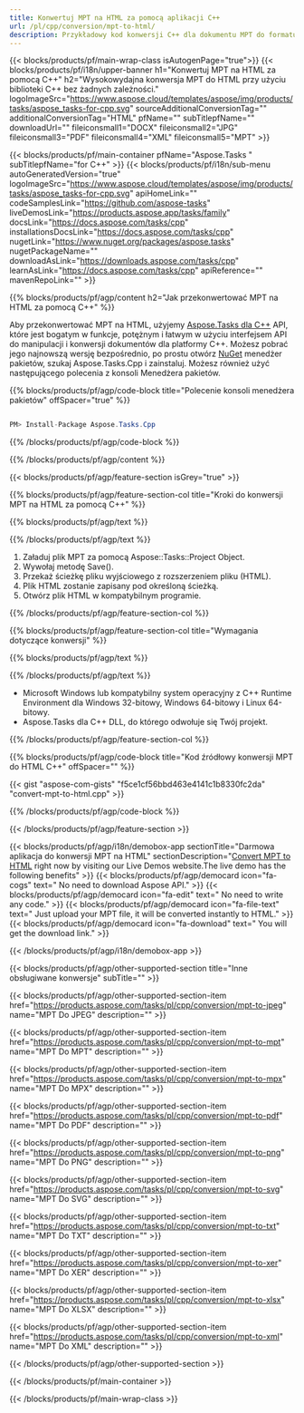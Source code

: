 ```yaml
---
title: Konwertuj MPT na HTML za pomocą aplikacji C++ 
url: /pl/cpp/conversion/mpt-to-html/ 
description: Przykładowy kod konwersji C++ dla dokumentu MPT do formatu HTML. Użyj przykładowego kodu do wsadowej konwersji MPT na HTML w dowolnej aplikacji C++.
---
```


{{< blocks/products/pf/main-wrap-class isAutogenPage="true">}}
{{< blocks/products/pf/i18n/upper-banner h1="Konwertuj MPT na HTML za pomocą C++" h2="Wysokowydajna konwersja MPT do HTML przy użyciu biblioteki C++ bez żadnych zależności." logoImageSrc="https://www.aspose.cloud/templates/aspose/img/products/tasks/aspose_tasks-for-cpp.svg" sourceAdditionalConversionTag="" additionalConversionTag="HTML" pfName="" subTitlepfName="" downloadUrl="" fileiconsmall1="DOCX" fileiconsmall2="JPG" fileiconsmall3="PDF" fileiconsmall4="XML" fileiconsmall5="MPT" >}}

{{< blocks/products/pf/main-container pfName="Aspose.Tasks " subTitlepfName="for C++" >}}
{{< blocks/products/pf/i18n/sub-menu autoGeneratedVersion="true" logoImageSrc="https://www.aspose.cloud/templates/aspose/img/products/tasks/aspose_tasks-for-cpp.svg" apiHomeLink="" codeSamplesLink="https://github.com/aspose-tasks" liveDemosLink="https://products.aspose.app/tasks/family" docsLink="https://docs.aspose.com/tasks/cpp" installationsDocsLink="https://docs.aspose.com/tasks/cpp" nugetLink="https://www.nuget.org/packages/aspose.tasks" nugetPackageName="" downloadAsLink="https://downloads.aspose.com/tasks/cpp" learnAsLink="https://docs.aspose.com/tasks/cpp" apiReference="" mavenRepoLink="" >}}

{{% blocks/products/pf/agp/content h2="Jak przekonwertować MPT na HTML za pomocą C++" %}}

 Aby przekonwertować MPT na HTML, użyjemy
 [Aspose.Tasks dla C++](https://products.aspose.com/tasks/cpp)
 API, które jest bogatym w funkcje, potężnym i łatwym w użyciu interfejsem API do manipulacji i konwersji dokumentów dla platformy C++. Możesz pobrać jego najnowszą wersję bezpośrednio, po prostu otwórz
 [NuGet](https://www.nuget.org/packages/aspose.tasks)
 menedżer pakietów, szukaj
 Aspose.Tasks.Cpp
 i zainstaluj. Możesz również użyć następującego polecenia z konsoli Menedżera pakietów.

{{% blocks/products/pf/agp/code-block title="Polecenie konsoli menedżera pakietów" offSpacer="true" %}}

```cs

PM> Install-Package Aspose.Tasks.Cpp

```

{{% /blocks/products/pf/agp/code-block %}}

{{% /blocks/products/pf/agp/content %}}

{{< blocks/products/pf/agp/feature-section isGrey="true" >}}

{{% blocks/products/pf/agp/feature-section-col title="Kroki do konwersji MPT na HTML za pomocą C++" %}}

{{% blocks/products/pf/agp/text %}}


{{% /blocks/products/pf/agp/text %}}

1. Załaduj plik MPT za pomocą Aspose::Tasks::Project Object.
1. Wywołaj metodę Save().
1. Przekaż ścieżkę pliku wyjściowego z rozszerzeniem pliku (HTML).
1. Plik HTML zostanie zapisany pod określoną ścieżką.
1. Otwórz plik HTML w kompatybilnym programie.

{{% /blocks/products/pf/agp/feature-section-col %}}

{{% blocks/products/pf/agp/feature-section-col title="Wymagania dotyczące konwersji" %}}

{{% blocks/products/pf/agp/text %}}


{{% /blocks/products/pf/agp/text %}}

- Microsoft Windows lub kompatybilny system operacyjny z C++ Runtime Environment dla Windows 32-bitowy, Windows 64-bitowy i Linux 64-bitowy.
- Aspose.Tasks dla C++ DLL, do którego odwołuje się Twój projekt.

{{% /blocks/products/pf/agp/feature-section-col %}}

{{% blocks/products/pf/agp/code-block title="Kod źródłowy konwersji MPT do HTML C++" offSpacer="" %}}

{{< gist "aspose-com-gists" "f5ce1cf56bbd463e4141c1b8330fc2da" "convert-mpt-to-html.cpp" >}}

{{% /blocks/products/pf/agp/code-block %}}

{{< /blocks/products/pf/agp/feature-section >}}

<!-- aboutfile Starts -->

{{< blocks/products/pf/agp/i18n/demobox-app sectionTitle="Darmowa aplikacja do konwersji MPT na HTML" sectionDescription="[Convert MPT to HTML](https://products.aspose.app/tasks/conversion/mpt-to-html) right now by visiting our Live Demos website.The live demo has the following benefits" >}}
        {{< blocks/products/pf/agp/democard icon="fa-cogs" text=" No need to download Aspose API." >}}
        {{< blocks/products/pf/agp/democard icon="fa-edit" text=" No need to write any code." >}}
        {{< blocks/products/pf/agp/democard icon="fa-file-text" text=" Just upload your MPT file, it will be converted instantly to HTML." >}}
        {{< blocks/products/pf/agp/democard icon="fa-download" text=" You will get the download link." >}}

{{< /blocks/products/pf/agp/i18n/demobox-app >}}

<!-- aboutfile Ends -->

{{< blocks/products/pf/agp/other-supported-section title="Inne obsługiwane konwersje" subTitle="" >}}

{{< blocks/products/pf/agp/other-supported-section-item href="https://products.aspose.com/tasks/pl/cpp/conversion/mpt-to-jpeg" name="MPT Do JPEG" description="" >}}

{{< blocks/products/pf/agp/other-supported-section-item href="https://products.aspose.com/tasks/pl/cpp/conversion/mpt-to-mpt" name="MPT Do MPT" description="" >}}

{{< blocks/products/pf/agp/other-supported-section-item href="https://products.aspose.com/tasks/pl/cpp/conversion/mpt-to-mpx" name="MPT Do MPX" description="" >}}

{{< blocks/products/pf/agp/other-supported-section-item href="https://products.aspose.com/tasks/pl/cpp/conversion/mpt-to-pdf" name="MPT Do PDF" description="" >}}

{{< blocks/products/pf/agp/other-supported-section-item href="https://products.aspose.com/tasks/pl/cpp/conversion/mpt-to-png" name="MPT Do PNG" description="" >}}

{{< blocks/products/pf/agp/other-supported-section-item href="https://products.aspose.com/tasks/pl/cpp/conversion/mpt-to-svg" name="MPT Do SVG" description="" >}}

{{< blocks/products/pf/agp/other-supported-section-item href="https://products.aspose.com/tasks/pl/cpp/conversion/mpt-to-txt" name="MPT Do TXT" description="" >}}

{{< blocks/products/pf/agp/other-supported-section-item href="https://products.aspose.com/tasks/pl/cpp/conversion/mpt-to-xer" name="MPT Do XER" description="" >}}

{{< blocks/products/pf/agp/other-supported-section-item href="https://products.aspose.com/tasks/pl/cpp/conversion/mpt-to-xlsx" name="MPT Do XLSX" description="" >}}

{{< blocks/products/pf/agp/other-supported-section-item href="https://products.aspose.com/tasks/pl/cpp/conversion/mpt-to-xml" name="MPT Do XML" description="" >}}



{{< /blocks/products/pf/agp/other-supported-section >}}

{{< /blocks/products/pf/main-container >}}
    
{{< /blocks/products/pf/main-wrap-class >}}